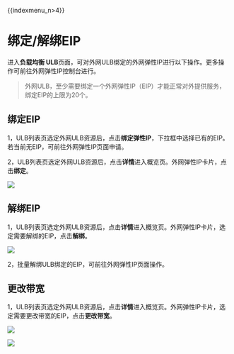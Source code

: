 {{indexmenu_n>4}}

# 绑定/解绑EIP

进入**负载均衡 ULB**页面，可对外网ULB绑定的外网弹性IP进行以下操作。更多操作可前往外网弹性IP控制台进行。
> 外网ULB，至少需要绑定一个外网弹性IP（EIP）才能正常对外提供服务，绑定EIP的上限为20个。


## 绑定EIP 

1，ULB列表页选定外网ULB资源后，点击**绑定弹性IP**，下拉框中选择已有的EIP。若当前无EIP，可前往外网弹性IP页面申请。

 2，ULB列表页选定外网ULB资源后，点击**详情**进入概览页。外网弹性IP卡片，点击**绑定**。

![](https://static.ucloud.cn/3d27f51156964551a8c168336db87809.png)

## 解绑EIP 

1，ULB列表页选定外网ULB资源后，点击**详情**进入概览页。外网弹性IP卡片，选定需要解绑的EIP，点击**解绑**。 

![](https://static.ucloud.cn/f8f8e10210da4986b27243f7a08be85e.png)

2，批量解绑ULB绑定的EIP，可前往外网弹性IP页面操作。

## 更改带宽 

1，ULB列表页选定外网ULB资源后，点击**详情**进入概览页。外网弹性IP卡片，选定需要更改带宽的EIP，点击**更改带宽**。

![](https://static.ucloud.cn/138aff2bfb234d44a4f6cef6c25c1f86.png)

 [![](https://static.ucloud.cn/708409d71c0a4a8c8d1fbd6fe3417b36.png)](https://github.com/UCloudDocs/UCloud-document/issues/3)

